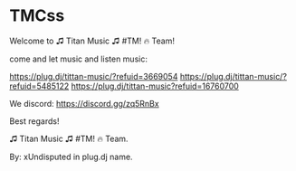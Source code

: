 # TMCss

Welcome to ♫ Titan Music ♫ #TM! 🔥 Team!

come and let music and listen music: 

https://plug.dj/tittan-music/?refuid=3669054
https://plug.dj/tittan-music/?refuid=5485122
https://plug.dj/tittan-music?refuid=16760700

We discord: https://discord.gg/zq5RnBx

Best regards!

♫ Titan Music ♫ #TM! 🔥 Team.

By: xUndisputed in plug.dj name.
